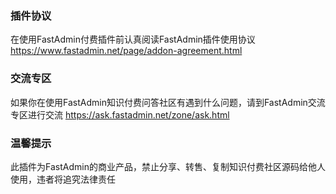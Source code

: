 ### 插件协议
在使用FastAdmin付费插件前认真阅读FastAdmin插件使用协议
https://www.fastadmin.net/page/addon-agreement.html 

### 交流专区
如果你在使用FastAdmin知识付费问答社区有遇到什么问题，请到FastAdmin交流专区进行交流
https://ask.fastadmin.net/zone/ask.html 

### 温馨提示
此插件为FastAdmin的商业产品，禁止分享、转售、复制知识付费社区源码给他人使用，违者将追究法律责任

